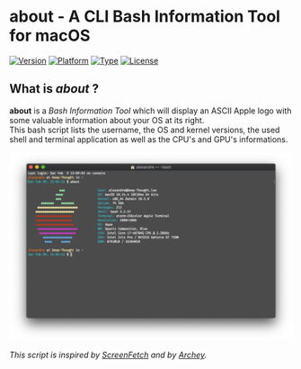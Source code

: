 # about - A CLI Bash Information Tool for macOS
[![Version][version-badge]][version-url]
[![Platform][platform-badge]][platform-url]
[![Type][type-badge]][type-url]
[![License][license-badge]][license-url]

## What is _about_ ?

**about** is a _Bash Information Tool_ which will display an ASCII Apple logo with some valuable information about your OS at its right.  
This bash script lists the username, the OS and kernel versions, the used shell and terminal application as well as the CPU's and GPU's informations.

![The about script](about.png "The about script")

_This script is inspired by [ScreenFetch](https://github.com/KittyKatt/screenFetch) and by [Archey](https://github.com/djmelik/archey)._

[version-badge]: https://badgen.net/github/release/Harchytekt/learnIT/stable
[version-url]: https://github.com/Harchytekt/about/tree/v1.0
[platform-badge]: https://badgen.net/badge/icon/macOS?icon=apple&label
[platform-url]: https://www.apple.com/macos/
[type-badge]: https://badgen.net/badge/icon/terminal?icon=terminal&label
[type-url]: https://en.wikipedia.org/wiki/Terminal_(macOS)
[license-badge]: https://badgen.net/badge/license/GPL-3.0/2AB77E
[license-url]: https://github.com/Harchytekt/about/blob/master/LICENSE
